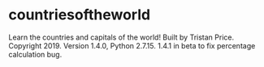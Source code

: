 # countriesoftheworld
Learn the countries and capitals of the world!
Built by Tristan Price. Copyright 2019.
Version 1.4.0, Python 2.7.15.
1.4.1 in beta to fix percentage calculation bug.
